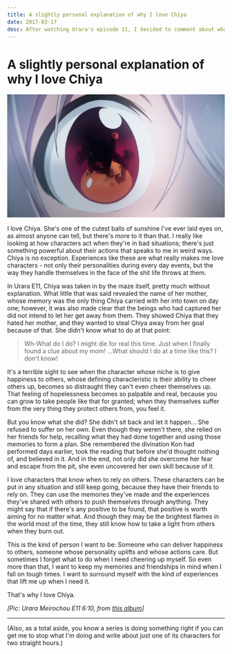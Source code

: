 ```yaml
---
title: A slightly personal explanation of why I love Chiya
date: 2017-03-17
desc: After watching Urara's episode 11, I decided to comment about what I saw and why it spoke to me the way it did.
---
```


# A slightly personal explanation of why I love Chiya

<img src="assets/chiya-eye-dark.png" class="aside right" alt="A close up of one of Chiya's eyes, with the reflection of one of those hand things in it">

I love Chiya. She's one of the cutest balls of sunshine I've ever laid eyes on, as almost anyone can tell, but there's more to it than that. I really like looking at how characters act when they're in bad situations; there's just something powerful about their actions that speaks to me in weird ways. Chiya is no exception. Experiences like these are what really makes me love characters - not only their personalities during every day events, but the way they handle themselves in the face of the shit life throws at them.

In Urara E11, Chiya was taken in by the maze itself, pretty much without explanation. What little that was said revealed the name of her mother, whose memory was the only thing Chiya carried with her into town on day one; however, it was also made clear that the beings who had captured her did not intend to let her get away from them. They showed Chiya that they hated her mother, and they wanted to steal Chiya away from her goal because of that. She didn't know what to do at that point:

> Wh-What do I do? I might die for real this time. Just when I finally found a clue about my mom! ...What should I do at a time like this? I don't know!

It's a terrible sight to see when the character whose niche is to give happiness to others, whose defining characteristic is their ability to cheer others up, becomes so distraught they can't even cheer themselves up. That feeling of hopelessness becomes so palpable and real, because you can grow to take people like that for granted; when they themselves suffer from the very thing they protect others from, you feel it.

But you know what she did? She didn't sit back and let it happen... She refused to suffer on her own. Even though they weren't there, she relied on her friends for help, recalling what they had done together and using those memories to form a plan. She remembered the divination Kon had performed days earlier, took the reading that before she'd thought nothing of, and believed in it. And in the end, not only did she overcome her fear and escape from the pit, she even uncovered her own skill because of it.

I love characters that know when to rely on others. These characters can be put in any situation and still keep going, because they have their friends to rely on. They can use the memories they've made and the experiences they've shared with others to push themselves through anything. They might say that if there's any positive to be found, that positive is worth aiming for no matter what. And though they may be the brightest flames in the world most of the time, they still know how to take a light from others when they burn out.

This is the kind of person I want to be: Someone who can deliver happiness to others, someone whose personality uplifts and whose actions care. But sometimes I forget what to do when I need cheering up myself. So even more than that, I want to keep my memories and friendships in mind when I fall on tough times. I want to surround myself with the kind of experiences that lift me up when I need it.

That's why I love Chiya.

*\[Pic: Urara Meirochou E11 6:10, from [this album](http://imgur.com/a/N7ovs)]*

---

(Also, as a total aside, you know a series is doing something right if you can get me to stop what I'm doing and write about just one of its characters for two straight hours.)

